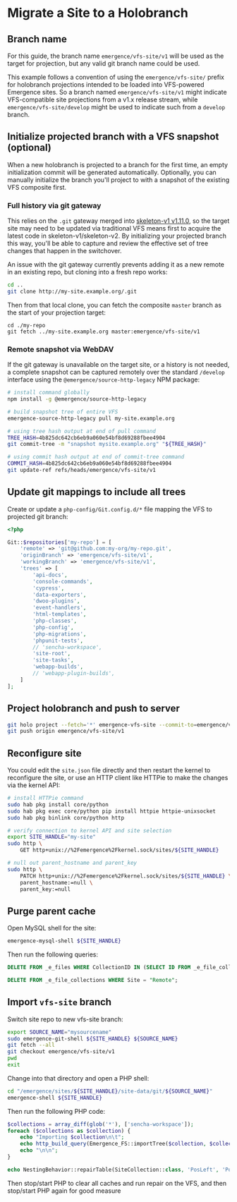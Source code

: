 # Migrate a Site to a Holobranch

## Branch name

For this guide, the branch name `emergence/vfs-site/v1` will be used as the target for projection, but any valid git branch name could be used.

This example follows a convention of using the `emergence/vfs-site/` prefix for holobranch projections intended to be loaded into VFS-powered Emergence sites. So a branch named `emergence/vfs-site/v1` might indicate VFS-compatible site projections from a v1.x release stream, while `emergence/vfs-site/develop` might be used to indicate such from a `develop` branch.

## Initialize projected branch with a VFS snapshot (optional)

When a new holobranch is projected to a branch for the first time, an empty initialization commit will be generated automatically. Optionally, you can manually initialize the branch you'll project to with a snapshot of the existing VFS composite first.

### Full history via git gateway

This relies on the `.git` gateway merged into [skeleton-v1 v1.11.0](https://github.com/JarvusInnovations/emergence-skeleton/releases/tag/v1.11.0), so the target site may need to be updated via traditional VFS means first to acquire the latest code in skeleton-v1/skeleton-v2. By initializing your projected branch this way, you'll be able to capture and review the effective set of tree changes that happen in the switchover.

An issue with the git gateway currently prevents adding it as a new remote in an existing repo, but cloning into a fresh repo works:

```bash
cd ..
git clone http://my-site.example.org/.git
```

Then from that local clone, you can fetch the composite `master` branch as the start of your projection target:

```
cd ./my-repo
git fetch ../my-site.example.org master:emergence/vfs-site/v1
```

### Remote snapshot via WebDAV

If the git gateway is unavailable on the target site, or a history is not needed, a complete snapshot can be captured remotely over the standard `/develop` interface using the `@emergence/source-http-legacy` NPM package:

```bash
# install command globally
npm install -g @emergence/source-http-legacy

# build snapshot tree of entire VFS
emergence-source-http-legacy pull my-site.example.org

# using tree hash output at end of pull command
TREE_HASH=4b825dc642cb6eb9a060e54bf8d69288fbee4904
git commit-tree -m "snapshot mysite.example.org" "${TREE_HASH}"

# using commit hash output at end of commit-tree command
COMMIT_HASH=4b825dc642cb6eb9a060e54bf8d69288fbee4904
git update-ref refs/heads/emergence/vfs-site/v1
```

## Update git mappings to include all trees

Create or update a `php-config/Git.config.d/*` file mapping the VFS to projected git branch:

```php
<?php

Git::$repositories['my-repo'] = [
    'remote' => 'git@github.com:my-org/my-repo.git',
    'originBranch' => 'emergence/vfs-site/v1',
    'workingBranch' => 'emergence/vfs-site/v1',
    'trees' => [
        'api-docs',
        'console-commands',
        'cypress',
        'data-exporters',
        'dwoo-plugins',
        'event-handlers',
        'html-templates',
        'php-classes',
        'php-config',
        'php-migrations',
        'phpunit-tests',
        // 'sencha-workspace',
        'site-root',
        'site-tasks',
        'webapp-builds',
        // 'webapp-plugin-builds',
    ]
];
```

## Project holobranch and push to server

```bash
git holo project --fetch='*' emergence-vfs-site --commit-to=emergence/vfs-site/v1
git push origin emergence/vfs-site/v1
```

## Reconfigure site

You could edit the `site.json` file directly and then restart the kernel to reconfigure the site, or use an HTTP client like HTTPie to make the changes via the kernel API:

```bash
# install HTTPie command
sudo hab pkg install core/python
sudo hab pkg exec core/python pip install httpie httpie-unixsocket
sudo hab pkg binlink core/python http

# verify connection to kernel API and site selection
export SITE_HANDLE="my-site"
sudo http \
    GET http+unix://%2Femergence%2Fkernel.sock/sites/${SITE_HANDLE}

# null out parent_hostname and parent_key
sudo http \
    PATCH http+unix://%2Femergence%2Fkernel.sock/sites/${SITE_HANDLE} \
    parent_hostname:=null \
    parent_key:=null
```

## Purge parent cache

Open MySQL shell for the site:

```bash
emergence-mysql-shell ${SITE_HANDLE}
```

Then run the following queries:

```sql
DELETE FROM _e_files WHERE CollectionID IN (SELECT ID FROM _e_file_collections WHERE Site = "Remote");

DELETE FROM _e_file_collections WHERE Site = "Remote";
```

## Import `vfs-site` branch

Switch site repo to new vfs-site branch:

```bash
export SOURCE_NAME="mysourcename"
sudo emergence-git-shell ${SITE_HANDLE} ${SOURCE_NAME}
git fetch --all
git checkout emergence/vfs-site/v1
pwd
exit
```

Change into that directory and open a PHP shell:

```bash
cd "/emergence/sites/${SITE_HANDLE}/site-data/git/${SOURCE_NAME}"
emergence-shell ${SITE_HANDLE}
```

Then run the following PHP code:

```php
$collections = array_diff(glob('*'), ['sencha-workspace']);
foreach ($collections as $collection) {
    echo "Importing $collection\n\t";
    echo http_build_query(Emergence_FS::importTree($collection, $collection));
    echo "\n\n";
}

echo NestingBehavior::repairTable(SiteCollection::class, 'PosLeft', 'PosRight')." collections renested\n\n";
```

Then stop/start PHP to clear all caches and run repair on the VFS, and then stop/start PHP again for good measure